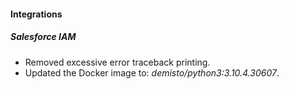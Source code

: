 
#### Integrations
##### Salesforce IAM
- Removed excessive error traceback printing.
- Updated the Docker image to: *demisto/python3:3.10.4.30607*.
